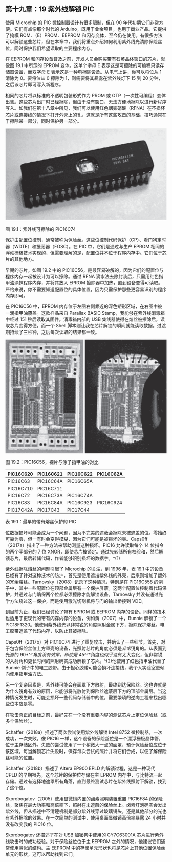 ## 第十九章：**19  紫外线解锁 PIC**

使用 Microchip 的 PIC 微控制器设计有很多限制，但在 90 年代初期它们非常方便。它们有点像那个时代的 Arduino，既用于业余项目，也用于商业产品。它提供了掩模 ROM、（E）PROM、EEPROM 和闪存变体，至今仍在使用。有很多方法可以解锁这些芯片，但在本章中，我们将重点介绍如何利用紫外线光清除保险丝位，同时保护我们希望读取的主要程序内存。

在 EEPROM 和闪存设备普及之前，开发人员会购买带有石英晶体窗口的芯片，就像图 19.1 中所示的 EPROM 变体。这单个字母 E 表示这是可擦除的可编程只读存储器设备，而双字母 E 表示这是一种电擦除设备。从电气上讲，你可以将位从 1 清除为 0。要将位从 0 擦除为 1，则需要将其暴露在紫外线灯下 15 到 20 分钟，之后该芯片即可写入新程序。

相同的芯片将以标准的不透明包装形式作为 PROM 或 OTP（一次性可编程）变体出售。这些芯片出厂时已经擦除，但由于没有窗口，无法方便地擦除以进行新程序写入。如我们在第十八章中所见，我们可以使用红色烟雾硝酸（RFNA）在不损坏芯片或连接线的情况下打开外壳上的孔。这就是所有这些攻击的基础，技巧通常在于擦除某一部分，同时保护另一部分。

![Image](img/f0180-01.jpg)

图 19.1：紫外线可擦除的 PIC16C74

保护由配置位控制，通常被称为保险丝。这些位控制代码保护（CP）、看门狗定时器（WDTE）和振荡器（FOSC）。在 PIC 中，它们是通过与生产 EPROM 相同的浮动栅极技术实现的，但需要理解的是，配置位并不位于程序内存中。它们位于芯片的其他地方。

早期的芯片，如图 19.2 中的 PIC16C56，是最容易破解的，因为它们的配置位与程序内存一起被设计为可以擦除。通过 RFNA 滴水法去除封装后，只需用红色指甲油涂抹程序内存，并将其放入 EPROM 擦除器中加热，直到设备变得可读取。严格来说，你不需要知道配置位的具体位置，因为只需保护那些更容易识别的程序内存即可。

在 PIC16C56 中，EPROM 内存位于左图右侧靠近的深色矩形区域，在右图中被一滴指甲油覆盖。这款样品来自 Parallax BASIC Stamp，我能够在紫外线消毒箱中经过 151 秒后读取其固件。消毒箱内部的 USB 集线器使得在熔丝被擦除后，读取芯片变得方便，而一个 Shell 脚本则让我在芯片解锁的瞬间就能读取数据。过渡期持续了三秒钟，之后每次读取的结果都一致。

![图片](img/f0181-01.jpg)

图 19.2：PIC16C56，裸片与涂了指甲油的对比

| PIC16C620  | PIC16C621 | PIC16C622 | PIC16C62A |
| --- | --- | --- | --- |
| PIC16C63 | PIC16C64A | PIC16C65A |  |
| PIC16C710 | PIC16C711 |  |  |
| PIC16C72 | PIC16C73A | PIC16C74A |  |
| PIC16C83 | PIC16C84A | PIC16C923 | PIC16C924 |
| PIC17C42A | PIC17C43 | PIC17C44 |  |

表 19.1：最早的带有熔丝保护的 PIC

位数据损坏可能会成为一个问题，因为不完美的遮蔽会擦除未被遮盖的位。零始终可靠为零，但一有时会变得模糊，因为它们可能是被损坏的零。Caps0ff（2017a）指出了一种方法来帮助测量这种损坏。PIC16 允许读取每个 14 位指令的两个半部分的 7 位 XNOR，即使芯片被锁定。通过先转储所有校验和，然后解锁芯片，最后转储代码，作者能够识别损坏的数据字。^(1)

紫外线擦除熔丝的问题引起了 Microchip 的关注，到 1996 年，表 19.1 中的设备已经有了针对这种技术的防护，首先是使用遮挡紫外线的外壳，后来则增加了额外的冗余熔丝。Tarnovsky（2008）记录了这种情况，特别是在 PIC16C558 的例子中，其中一些配置位在顶部金属层有一个保护屏蔽。这两个配置位控制着代码保护，并通过与门确保两个位都必须擦除才能解锁设备。Tarnovsky 并没有通过光学方法绕过这一保护，而是使用激光切割机将与门的输出桥接到 VDD。

到目前为止，我们已经讨论了带有 EPROM 或 EEPROM 内存的设备。同样的技术也适用于更现代的带有闪存内存的设备，例如黄（2007）中，Bunnie 解锁了一个 PIC18F1320。他使用紫外线光以非常锐的角度照射金属下方，擦除保护熔丝。电工胶带遮盖了代码内存，以防止其被擦除。

Caps0ff（2017b）对 PIC16C74 进行了重复攻击，并确认了一些细节。首先，对于包含保险丝位上方罩壳的设备，光照射芯片的角度必须是*非常*锐角的。从表面到光源的 90*^°*角度没有效果，即使是 45*^°*角度也似乎没有太大变化，但非常锐的入射角和更长时间的照射确实成功解锁了芯片。^(2)他使用了红色指甲油代替了 Bunnie 例子中的电工胶带。由于担心胶带可能会损坏连接线，我个人实验室更倾向使用指甲油方法。

另一个复杂因素是，紫外线可能会在面罩下方散射，最终到达保险丝。这也许就是为什么锐角有效的原因，它能够将光散射到保险丝遮蔽层下方的顶部金属层。当这种情况发生时，可能会损坏一些代码存储器中的位，需要繁琐的逆向工程来找出哪些位本应是零。

在攻击真正的目标之前，最好先在一个没有重要内容的测试芯片上定位保险丝（或多个保险丝）。

Schaffer（2018a）描述了两次尝试使用紫外线解锁 Intel 8752 微控制器，一次成功，一次失败。像 PIC16 一样，这个设备的保险丝位是一个漂浮栅极晶体管，位于主存储区外。失败的尝试使用了一个稍微大一点的面罩，预计保险丝位应位于该区域。每当解锁芯片失败时，保存每次尝试的照片并将它们合成，以便了解保险丝可能的位置。

Schaffer（2018b）描述了 Altera EP900 EPLD 的解锁过程，这是一种现代 CPLD 的早期祖先。这个芯片的保护位存储在主 EPROM 内存中，与比特流一起存储。通过有选择地遮罩所有角落，直到最终测试芯片在紫外线照射下解锁，找到了这个位。

Skorobogatov（2005）使用显微镜内置的卤素照明装置重置 PIC16F84 的保险丝，聚焦在最大功率和高倍率下，照射在未遮蔽的保险丝上。卤素灯泡确实会发出紫外线，但从描述中不清楚机制是部分紫外线穿过玻璃镜头，还是其他部分的光也有紫外擦除的效果。在一次简单的测试中，使用桌面显微镜高倍率暴露 24 小时并没有改变我的 PIC16 位。

Skorobogatov 还描述了在对 USB 加密狗中使用的 CY7C63001A 芯片进行紫外线攻击时的成功经验。对于保险丝位位于主 EEPROM 之外的情况，他建议它们通常使用类似的结构。主 EEPROM 中的存储单元形状也将是芯片上其他位置保险丝单元的形状，这可以帮助找到它们。

